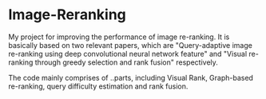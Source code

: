 # Image-Reranking
My project for improving the performance of image re-ranking. It is basically based on two relevant papers, which are "Query-adaptive image re-ranking using deep convolutional neural network feature" and "Visual re-ranking through greedy selection and rank fusion" respectively.

The code mainly comprises of ..parts, including Visual Rank, Graph-based re-ranking, query difficulty estimation and rank fusion.

